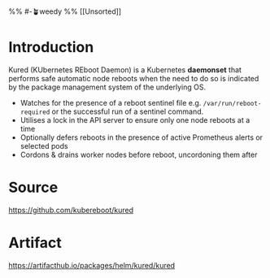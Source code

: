%% #-🪴weedy %%
[[Unsorted]]
# Introduction
Kured (KUbernetes REboot Daemon) is a Kubernetes **daemonset** that performs safe automatic node reboots when the need to do so is indicated by the package management system of the underlying OS.

- Watches for the presence of a reboot sentinel file e.g. `/var/run/reboot-required` or the successful run of a sentinel command.
- Utilises a lock in the API server to ensure only one node reboots at a time
- Optionally defers reboots in the presence of active Prometheus alerts or selected pods
- Cordons & drains worker nodes before reboot, uncordoning them after
# Source
https://github.com/kubereboot/kured
# Artifact
https://artifacthub.io/packages/helm/kured/kured